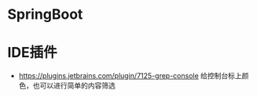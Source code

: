 # SpringBoot



# IDE插件

- https://plugins.jetbrains.com/plugin/7125-grep-console 给控制台标上颜色，也可以进行简单的内容筛选